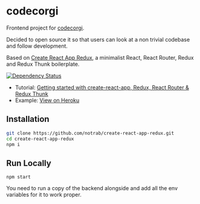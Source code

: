 # codecorgi

Frontend project for [codecorgi](codecorgi.co).

Decided to open source it so that users can look at a non trivial codebase and follow development.

Based on [Create React App Redux](https://github.com/notrab/create-react-app-redux.git), a minimalist React, React Router,
Redux and Redux Thunk boilerplate.

[![Dependency Status](https://dependencyci.com/github/corgicode/frontend-react/badge)](https://dependencyci.com/github/corgicode/frontend-react)

* Tutorial: [Getting started with create-react-app, Redux, React Router & Redux Thunk](https://medium.com/@notrab/getting-started-with-create-react-app-redux-react-router-redux-thunk-d6a19259f71f)
* Example: [View on Heroku](https://cra-redux-router-thunk.herokuapp.com/)

## Installation

```bash
git clone https://github.com/notrab/create-react-app-redux.git
cd create-react-app-redux
npm i
```

## Run Locally

```
npm start
```

You need to run a copy of the backend alongside and add all the env variables for it to work proper.
